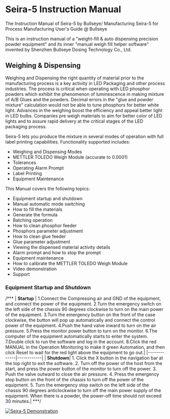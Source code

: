 # Seira-5 Instruction Manual

The Instruction Manual of Seira-5 by Bullseye/ Manufacturing Seira-5 for Process Manufacturing User's Guide @ Bullseye

This is an instruction manual of a "weight-fill & auto dispensing precision powder equipment" and its inner "manual weigh fill helper software" invented by Shenzhen Bullseye Dosing Technology Co., Ltd. 

## Weighing & Dispensing 

Weighing and Dispensing the right quantity of material prior to the manufacturing process is a key activity in LED Packaging and other process industries. The process is critical when operating with LED phosphor powders which exhibit the phenomenon of luminescence in making mixture of A/B Glues and the powders. Decimal errors in the "glue and powder mixture" calculation would not be able to tune phosphors for better white light. Advances in the weighing boost the efficiency and appeal better light in LED bulbs. Companies pre weigh materials to aim for better color of LED lights and to assure rapid delivery at the critical stages of the LED packaging process.

Seira-5 lets you produce the mixture in several modes of operation with full label printing capabilities. Functionality supported includes:

  - Weighing and Dispensing Modes
  - METTLER TOLEDO Weigh Module (accurate to 0.0001)
  - Tolerances
  - Operating Alarm Prompt
  - Label Printing 
  - Equipment Maintenance
  
  
  This Manual covers the following topics:
  
 - Equipment startup and shutdown
 - Manual automatic mode switching
 - How to fill the materials
 - Generate the formula
 - Batching operation
 - How to clean phosphor feeder
 - Phosphors parameter adjustment
 - How to clean glue feeder
 - Glue parameter adjustment 
 - Viewing the dispensed material activity details
 - Alarm prompt and how to stop the prompt
 - Equipment maintenance
 - How to calibrate the METTLER TOLEDO Weigh Module
 - Video demonstration
 - Support
 
 ### Equipment Startup and Shutdown
 /***
| __Startup__ | 1.Connect the Compressing air and GND of the equipment, and connect the power of the equipment.
2.Turn the emergency switch on the left side of the chassis 90 degrees clockwise to turn on the main power of the equipment.
3.Turn the emergency button on the front of the case clockwise, the button will pop up automatically and connect the control power of the equipment.
4.Push the hand valve inward to turn on the air pressure.
5.Press the monitor power button to turn on the monitor.
6.The computer of the equipment automatically starts to enter the system.
7.Double click to run the software and log in the account.
8.Click the red MANUAL in the Operation Monitoring to make it green Automation, and then click Reset to wait for the red light above the equipment to go out.|
|-------------|------------|
| __Shutdown__| 1. Click the X button in the navigation bar at the top right to exit the software.
2. Turn off the power of the host from the start, and press the power button of the monitor to turn off the power.
3. Push the valve outward to close the air pressure.
4. Press the emergency stop button on the front of the chassis to turn off the power of the equipment.
5. Turn the emergency stop switch on the left side of the chassis 90 degrees anticlockwise to turn off the main power supply of the equipment. When there is a powder, the power-off time should not exceed 30 minutes.| 
***/
 
 
 
 
 
 
 
[![Seira-5 Demonstration](https://res.cloudinary.com/marcomontalbano/image/upload/v1586947682/video_to_markdown/images/youtube--PBjU6Q8gqEs-4834888bcd2b4555e72811f2a6951e10.jpg)](https://youtu.be/PBjU6Q8gqEs "Seira-5 Demonstration")

